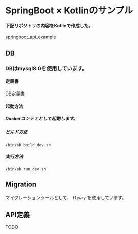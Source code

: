 # SpringBoot × Kotlinのサンプル

#### 下記リポジトリの内容をKotlinで作成した。  
[springboot_api_example](https://github.com/inagacky/springboot_api_example)


## DB
### DBはmysql8.0を使用しています。

#### 定義書
[DB定義書](https://github.com/inagacky/springboot_kotlin_sample/blob/master/docs/db/database_design.md)

#### 起動方法
##### Dockerコンテナとして起動します。

##### ビルド方法　
`/bin/sh build_dev.sh` 

##### 実行方法
`/bin/sh run_dev.sh`

## Migration
マイグレーションツールとして、 `flyway` を使用しています。

## API定義
TODO